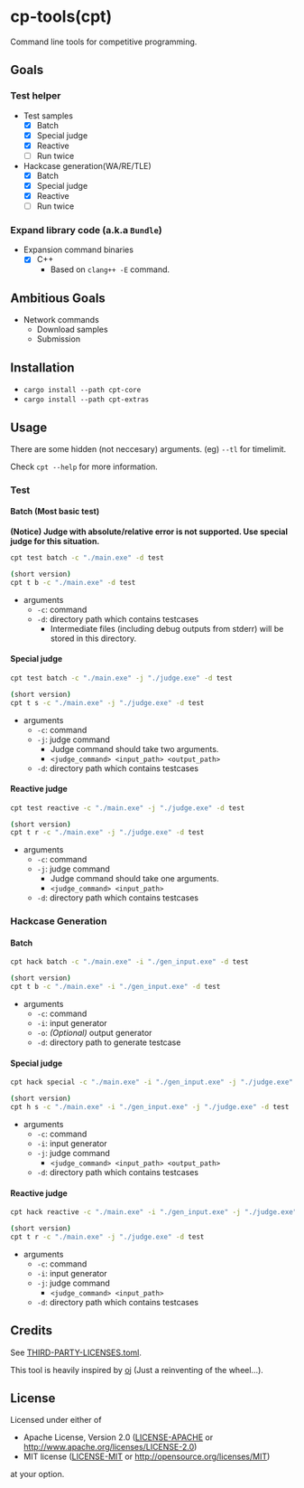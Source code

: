 # cp-tools(cpt)

Command line tools for competitive programming.

## Goals

### Test helper

- Test samples
    - [x] Batch
    - [x] Special judge
    - [x] Reactive
    - [ ] Run twice
- Hackcase generation(WA/RE/TLE)
    - [x] Batch
    - [x] Special judge
    - [x] Reactive
    - [ ] Run twice

### Expand library code (a.k.a `Bundle`)

- Expansion command binaries
    - [x] C++
        - Based on `clang++ -E` command.

## Ambitious Goals

- Network commands
    - Download samples
    - Submission

## Installation

- `cargo install --path cpt-core`
- `cargo install --path cpt-extras`

## Usage

There are some hidden (not neccesary) arguments.
(eg) `--tl` for timelimit.

Check `cpt --help` for more information.

### Test 

#### Batch (Most basic test)

**(Notice) Judge with absolute/relative error is not supported.
Use special judge for this situation.**

```sh
cpt test batch -c "./main.exe" -d test

(short version)
cpt t b -c "./main.exe" -d test
```

- arguments
    - `-c`: command
    - `-d`: directory path which contains testcases
        - Intermediate files (including debug outputs from stderr) will be stored in this directory.

#### Special judge

```sh
cpt test batch -c "./main.exe" -j "./judge.exe" -d test

(short version)
cpt t s -c "./main.exe" -j "./judge.exe" -d test
```

- arguments
    - `-c`: command
    - `-j`: judge command
        - Judge command should take two arguments.  
        - `<judge_command> <input_path> <output_path>`
    - `-d`: directory path which contains testcases

#### Reactive judge


```sh
cpt test reactive -c "./main.exe" -j "./judge.exe" -d test

(short version)
cpt t r -c "./main.exe" -j "./judge.exe" -d test
```

- arguments
    - `-c`: command
    - `-j`: judge command
        - Judge command should take one arguments.  
        - `<judge_command> <input_path>`
    - `-d`: directory path which contains testcases

### Hackcase Generation

#### Batch

```sh
cpt hack batch -c "./main.exe" -i "./gen_input.exe" -d test

(short version)
cpt t b -c "./main.exe" -i "./gen_input.exe" -d test
```

- arguments
    - `-c`: command
    - `-i`: input generator
    - `-o`: *(Optional)* output generator
    - `-d`: directory path to generate testcase

#### Special judge

```sh
cpt hack special -c "./main.exe" -i "./gen_input.exe" -j "./judge.exe" -d test

(short version)
cpt h s -c "./main.exe" -i "./gen_input.exe" -j "./judge.exe" -d test
```

- arguments
    - `-c`: command
    - `-i`: input generator
    - `-j`: judge command
        - `<judge_command> <input_path> <output_path>`
    - `-d`: directory path which contains testcases

#### Reactive judge

```sh
cpt hack reactive -c "./main.exe" -i "./gen_input.exe" -j "./judge.exe" -d test

(short version)
cpt t r -c "./main.exe" -j "./judge.exe" -d test
```

- arguments
    - `-c`: command
    - `-i`: input generator
    - `-j`: judge command
        - `<judge_command> <input_path>`
    - `-d`: directory path which contains testcases

## Credits

See [THIRD-PARTY-LICENSES.toml](THIRD-PARTY-LICENSES.toml). 

This tool is heavily inspired by [oj](https://github.com/online-judge-tools/oj) (Just a reinventing of the wheel...).

## License

Licensed under either of

 * Apache License, Version 2.0
   ([LICENSE-APACHE](LICENSE-APACHE) or http://www.apache.org/licenses/LICENSE-2.0)
 * MIT license
   ([LICENSE-MIT](LICENSE-MIT) or http://opensource.org/licenses/MIT)

at your option.

